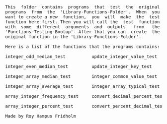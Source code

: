 
<pre>
This  folder  contains  programs  that  test  the  original
programs  from  the  'Library-Functions-Folder'.  When  you
want to create a new  function,  you  will  make  the  test
function here first. Then you will call the  test  function
with  some  different  arguments  and  outputs   from   the
'Functions-Testing-Bootup'. After that you can  create  the
original function in the 'Library-Functions-Folder'.

Here is a list of the functions that the programs contains:

integer_odd_median_test          update_integer_value_test

integer_even_median_test         update_integer_key_test

integer_array_median_test        integer_common_value_test

integer_array_average_test       integer_array_typical_test

array_integer_frequency_test     convert_decimal_percent_test

array_integer_percent_test       convert_percent_decimal_test

Made by Roy Hampus Fridholm
</pre>
